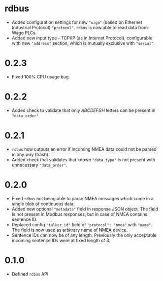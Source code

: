 # rdbus

- Added configuration settings for new `"wago"` (based on Ethernet Industrial Protocol) `"protocol"`. `rdbus` is now able to read data from Wago PLCs.
- Added new input type - TCP/IP (as in Internet Protocol), configurable with new `"address"` section, which is mutually exclusive with `"serial"`.

# 0.2.3
- Fixed 100% CPU usage bug.

# 0.2.2
- Added check to validate that only _ABCDEFGH_ letters can be present in `"data_order"`.

# 0.2.1
- `rdbus` now outputs an error if incoming NMEA data could not be parsed in any way (trash).
- Added check that validates that known `"data_type"` is not present with unnecessary `"data_order"`.

# 0.2.0
- Fixed `rdbus` not being able to parse NMEA messages which come in a single blob of continuous data.
- Added new optional `"metadata"` field in response JSON object. The field is not present in Modbus responses, but in case of NMEA contains sentence ID.
- Replaced config `"talker_id"` field of `"protocol": "nmea"` with `"name"`. The field is now used as arbitrary name of NMEA device.
- Sentence IDs can now be of any length. Previously the only acceptable incoming sentence IDs were at fixed length of 3.

# 0.1.0
- Defined `rdbus` API
